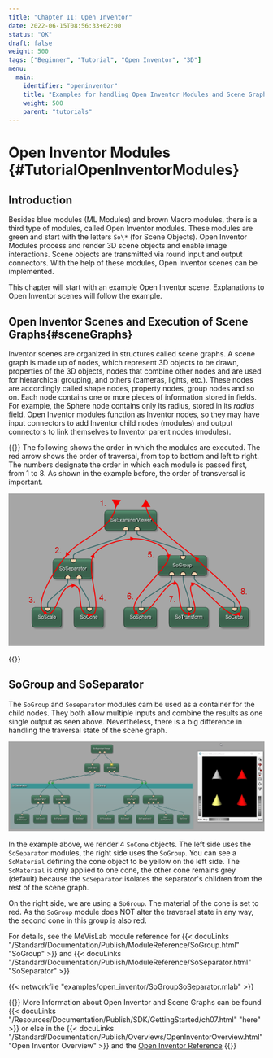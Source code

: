 ```yaml
---
title: "Chapter II: Open Inventor"
date: 2022-06-15T08:56:33+02:00
status: "OK"
draft: false
weight: 500
tags: ["Beginner", "Tutorial", "Open Inventor", "3D"]
menu: 
  main:
    identifier: "openinventor"
    title: "Examples for handling Open Inventor Modules and Scene Graphs in MeVisLab."
    weight: 500
    parent: "tutorials"
---
```


# Open Inventor Modules {#TutorialOpenInventorModules}
## Introduction

Besides blue modules (ML Modules) and brown Macro modules, there is a third type of modules, called Open Inventor modules. These modules are green and start with the letters `So\*` (for Scene Objects). Open Inventor Modules process and render 3D scene objects and enable image interactions. Scene objects are transmitted via round input and output connectors. With the help of these modules, Open Inventor scenes can be implemented.

This chapter will start with an example Open Inventor scene. Explanations to Open Inventor scenes will follow the example.

## Open Inventor Scenes and Execution of Scene Graphs{#sceneGraphs}

Inventor scenes are organized in structures called scene graphs. A scene graph is made up of nodes, which represent 3D objects to be drawn, properties of the 3D objects, nodes that combine other nodes and are used for hierarchical grouping, and others (cameras, lights, etc.). These nodes are accordingly called shape nodes, property nodes, group nodes and so on. Each node contains one or more pieces of information stored in fields. For example, the Sphere node contains only its radius, stored in its *radius* field. Open Inventor modules function as Inventor nodes, so they may have input connectors to add Inventor child nodes (modules) and output connectors to link themselves to Inventor parent nodes (modules).

{{<alert class="info" caption="Open Inventor Scenes">}}
The following shows the order in which the modules are executed. The red arrow shows the order of traversal, from top to bottom and left to right. The numbers designate the order in which each module is passed first, from 1 to 8. As shown in the example before, the order of transversal is important.

![Traversing in Open Inventor](/images/tutorials/openinventor/OI1_13.png "Traversing in Open Inventor")

{{</alert>}}

## SoGroup and SoSeparator
The `SoGroup` and `Soseparator` modules cam be used as a container for the child nodes. They both allow multiple inputs and combine the results as one single output as seen above. Nevertheless, there is a big difference in handling the traversal state of the scene graph.

![SoGroup vs. SoSeparator](/images/tutorials/openinventor/SoGroup_SoSeparator.png "SoGroup vs. SoSeparator")

In the example above, we render 4 `SoCone` objects. The left side uses the `SoSeparator` modules, the right side uses the `SoGroup`. You can see a `SoMaterial` defining the cone object to be yellow on the left side. The `SoMaterial` is only applied to one cone, the other cone remains grey (default) because the `SoSeparator` isolates the separator's children from the rest of the scene graph.

On the right side, we are using a `SoGroup`. The material of the cone is set to red. As the `SoGroup` module does NOT alter the traversal state in any way, the second cone in this group is also red.

For details, see the MeVisLab module reference for {{< docuLinks "/Standard/Documentation/Publish/ModuleReference/SoGroup.html" "SoGroup" >}} and  {{< docuLinks "/Standard/Documentation/Publish/ModuleReference/SoSeparator.html" "SoSeparator" >}}

{{< networkfile "examples/open_inventor/SoGroupSoSeparator.mlab" >}}

{{<alert class="info" caption="Extra Info">}}
More Information about Open Inventor and Scene Graphs can be found {{< docuLinks "/Resources/Documentation/Publish/SDK/GettingStarted/ch07.html" "here" >}} or else in the {{< docuLinks "/Standard/Documentation/Publish/Overviews/OpenInventorOverview.html" "Open Inventor Overview" >}} and the [Open Inventor Reference](https://mevislabdownloads.mevis.de/docs/current/MeVis/ThirdParty/Documentation/Publish/OpenInventorReference/index.html)
{{</alert>}}
